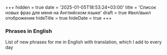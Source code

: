 +++
hidden = true
date = '2025-01-05T18:53:24+03:00'
title = 'Список новых фраз для меня на Английском языке'
draft = true  #вкл/выкл отоброжение
hideTitle = true 
hideDate = true
+++

### Phrases in English

List of new phrases for me in English with translation, which I add to every day